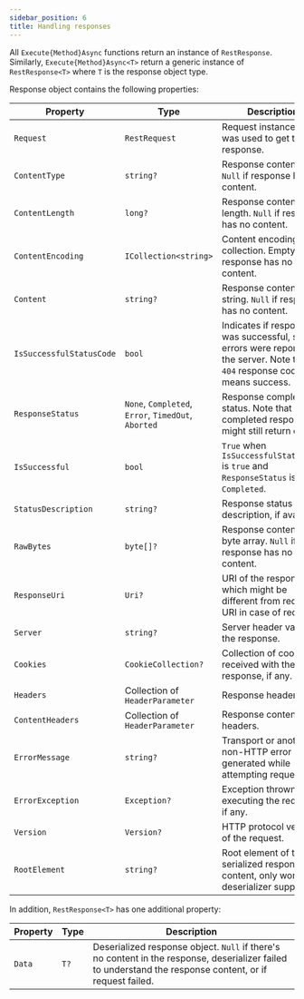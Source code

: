 ```yaml
---
sidebar_position: 6
title: Handling responses
---
```


All `Execute{Method}Async` functions return an instance of `RestResponse`. Similarly, `Execute{Method}Async<T>` return a generic instance of `RestResponse<T>` where `T` is the response object type.

Response object contains the following properties:

| Property                 | Type                                                | Description                                                                                                                  |
|--------------------------|-----------------------------------------------------|------------------------------------------------------------------------------------------------------------------------------|
| `Request`                | `RestRequest`                                       | Request instance that was used to get the response.                                                                          |
| `ContentType`            | `string?`                                           | Response content type. `Null` if response has no content.                                                                    |
| `ContentLength`          | `long?`                                             | Response content length. `Null` if response has no content.                                                                  |
| `ContentEncoding`        | `ICollection<string>`                               | Content encoding collection. Empty if response has no content.                                                               |
| `Content`                | `string?`                                           | Response content as string. `Null` if response has no content.                                                               |
| `IsSuccessfulStatusCode` | `bool`                                              | Indicates if response was successful, so no errors were reported by the server. Note that `404` response code means success. |
| `ResponseStatus`         | `None`, `Completed`, `Error`, `TimedOut`, `Aborted` | Response completion status. Note that completed responses might still return errors.                                         |
| `IsSuccessful`           | `bool`                                              | `True` when `IsSuccessfulStatusCode` is `true` and `ResponseStatus` is `Completed`.                                          |
| `StatusDescription`      | `string?`                                           | Response status description, if available.                                                                                   |
| `RawBytes`               | `byte[]?`                                           | Response content as byte array. `Null` if response has no content.                                                           |
| `ResponseUri`            | `Uri?`                                              | URI of the response, which might be different from request URI in case of redirects.                                         |
| `Server`                 | `string?`                                           | Server header value of the response.                                                                                         |
| `Cookies`                | `CookieCollection?`                                 | Collection of cookies received with the response, if any.                                                                    |
| `Headers`                | Collection of `HeaderParameter`                     | Response headers.                                                                                                            |
| `ContentHeaders`         | Collection of `HeaderParameter`                     | Response content headers.                                                                                                    |
| `ErrorMessage`           | `string?`                                           | Transport or another non-HTTP error generated while attempting request.                                                      |
| `ErrorException`         | `Exception?`                                        | Exception thrown when executing the request, if any.                                                                         |
| `Version`                | `Version?`                                          | HTTP protocol version of the request.                                                                                        |
| `RootElement`            | `string?`                                           | Root element of the serialized response content, only works if deserializer supports it.                                     |

In addition, `RestResponse<T>` has one additional property:

| Property | Type | Description                                                                                                                                               |
|----------|------|-----------------------------------------------------------------------------------------------------------------------------------------------------------|
| `Data`   | `T?` | Deserialized response object. `Null` if there's no content in the response, deserializer failed to understand the response content, or if request failed. |
